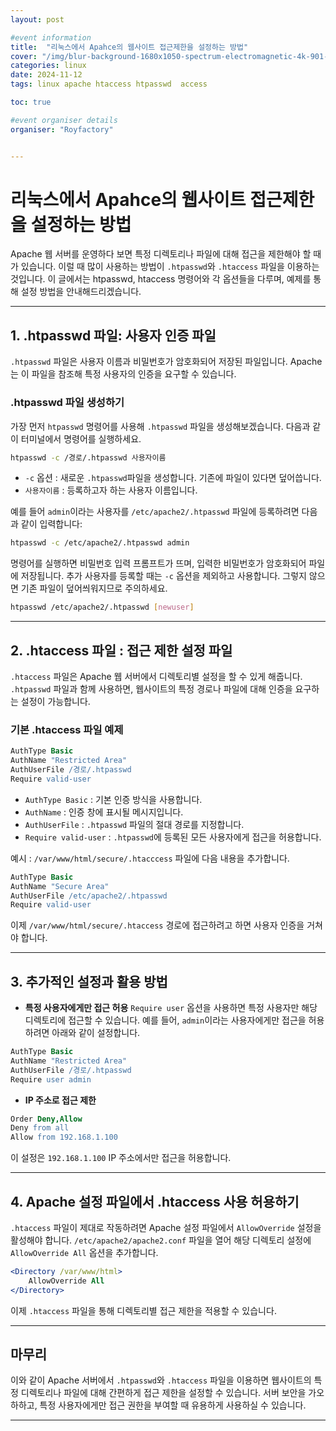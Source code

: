 ```yaml
---
layout: post

#event information
title:  "리눅스에서 Apahce의 웹사이트 접근제한을 설정하는 방법"
cover: "/img/blur-background-1680x1050-spectrum-electromagnetic-4k-901-1.jpg"
categories: linux
date: 2024-11-12
tags: linux apache htaccess htpasswd  access

toc: true

#event organiser details
organiser: "Royfactory"


---
```


# 리눅스에서 Apahce의 웹사이트 접근제한을 설정하는 방법

Apache 웹 서버를 운영하다 보면 특정 디렉토리나 파일에 대해 접근을 제한해야 할 때가 있습니다. 이럴 때 많이 사용하는 방법이 `.htpasswd`와 `.htaccess` 파일을 이용하는 것입니다. 이 글에서는 htpasswd, htaccess 명령어와 각 옵션들을 다루며, 예제를 통해 설정 방법을 안내해드리겠습니다.

---

## 1. .htpasswd 파일: 사용자 인증 파일
`.htpasswd` 파일은 사용자 이름과 비밀번호가 암호화되어 저장된 파일입니다. Apache는 이 파일을 참조해 특정 사용자의 인증을 요구할 수 있습니다.

### .htpasswd 파일 생성하기
가장 먼저 `htpasswd` 명령어를 사용해 `.htpasswd` 파일을 생성해보겠습니다. 다음과 같이 터미널에서 명령어를 실행하세요.
```bash
htpasswd -c /경로/.htpasswd 사용자이름
```
- `-c` 옵션 : 새로운 `.htpasswd`파일을 생성합니다. 기존에 파일이 있다면 덮어씁니다.
- `사용자이름` : 등록하고자 하는 사용자 이름입니다.

예를 들어 `admin`이라는 사용자를 `/etc/apache2/.htpasswd` 파일에 등록하려면 다음과 같이 입력합니다:
```bash
htpasswd -c /etc/apache2/.htpasswd admin
```
명령어를 실행하면 비밀번호 입력 프롬프트가 뜨며, 입력한 비밀번호가 암호화되어 파일에 저장됩니다. 추가 사용자를 등록할 때는 `-c` 옵션을 제외하고 사용합니다. 그렇지 않으면 기존 파일이 덮어씌워지므로 주의하세요.
```bash
htpasswd /etc/apache2/.htpasswd [newuser]
```

---

## 2. .htaccess 파일 : 접근 제한 설정 파일
`.htaccess` 파일은 Apache 웹 서버에서 디렉토리별 설정을 할 수 있게 해줍니다. `.htpasswd` 파일과 함께 사용하면, 웹사이트의 특정 경로나 파일에 대해 인증을 요구하는 설정이 가능합니다.

### 기본 .htaccess 파일 예제
```apache
AuthType Basic
AuthName "Restricted Area"
AuthUserFile /경로/.htpasswd
Require valid-user
```
- `AuthType Basic` : 기본 인증 방식을 사용합니다.
- `AuthName` : 인증 창에 표시될 메시지입니다.
- `AuthUserFile` : `.htpasswd` 파일의 절대 경로를 지정합니다.
- `Require valid-user` : `.htpasswd`에 등록된 모든 사용자에게 접근을 허용합니다.

예시 : `/var/www/html/secure/.htacccess` 파일에 다음 내용을 추가합니다.
```apache
AuthType Basic
AuthName "Secure Area"
AuthUserFile /etc/apache2/.htpasswd
Require valid-user
```
이제 `/var/www/html/secure/.htaccess` 경로에 접근하려고 하면 사용자 인증을 거쳐야 합니다.

---

## 3. 추가적인 설정과 활용 방법
- **특정 사용자에게만 접근 허용**
`Require user` 옵션을 사용하면 특정 사용자만 해당 디렉토리에 접근할 수 있습니다. 예를 들어, `admin`이라는 사용자에게만 접근을 허용하려면 아래와 같이 설정합니다.
```apache
AuthType Basic
AuthName "Restricted Area"
AuthUserFile /경로/.htpasswd
Require user admin
```
- **IP 주소로 접근 제한**
```apache
Order Deny,Allow
Deny from all
Allow from 192.168.1.100
```
이 설정은 `192.168.1.100` IP 주소에서만 접근을 허용합니다.

---

## 4. Apache 설정 파일에서 .htaccess 사용 허용하기
`.htaccess` 파일이 제대로 작동하려면 Apache 설정 파일에서 `AllowOverride` 설정을 활성해야 합니다. `/etc/apache2/apache2.conf` 파일을 열어 해당 디렉토리 설정에 `AllowOverride All` 옵션을 추가합니다.
```apache
<Directory /var/www/html>
    AllowOverride All
</Directory>
```
이제 `.htaccess` 파일을 통해 디렉토리별 접근 제한을 적용할 수 있습니다.

---

## 마무리
이와 같이 Apache 서버에서 `.htpasswd`와 `.htaccess` 파일을 이용하면 웹사이트의 특정 디렉토리나 파일에 대해 간편하게 접근 제한을 설정할 수 있습니다. 서버 보안을 가오하하고, 특정 사용자에게만 접근 권한을 부여할 때 유용하게 사용하실 수 있습니다.

---
